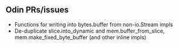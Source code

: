 ## Odin PRs/issues

- Functions for writing into bytes.buffer from non-io.Stream impls
- De-duplicate slice.into_dynamic and mem.buffer_from_slice, mem.make_fixed_byte_buffer (and other inline impls)

